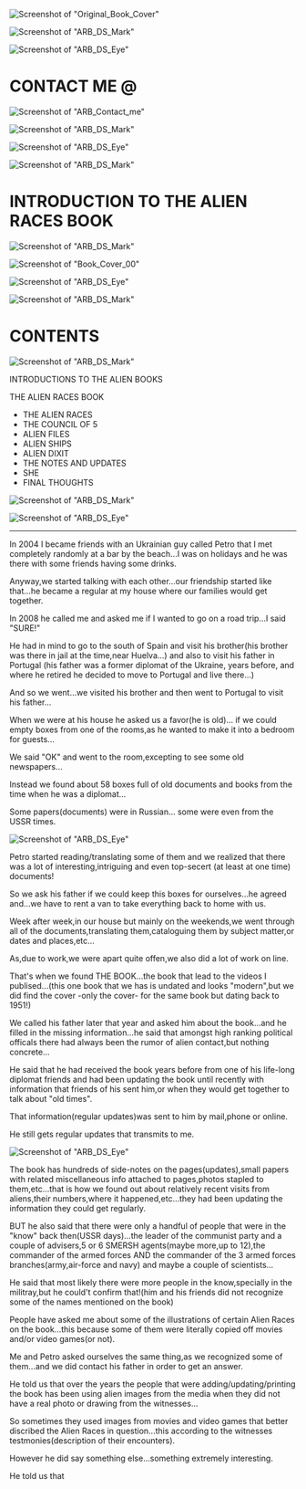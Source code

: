 ![Screenshot of "Original_Book_Cover"](https://raw.githubusercontent.com/yangboz/laughing-nemesis/master/assets/images/Original_book_cover.jpg)

![Screenshot of "ARB_DS_Mark"](https://raw.githubusercontent.com/yangboz/laughing-nemesis/master/assets/images/ARB_DS_Mark.jpg)

![Screenshot of "ARB_DS_Eye"](https://raw.githubusercontent.com/yangboz/laughing-nemesis/master/assets/images/ARB_DS_EYE.jpg)


CONTACT ME @
================

![Screenshot of "ARB_Contact_me"](https://raw.githubusercontent.com/yangboz/laughing-nemesis/master/assets/images/ARB_Contact_me.jpg)

![Screenshot of "ARB_DS_Mark"](https://raw.githubusercontent.com/yangboz/laughing-nemesis/master/assets/images/ARB_DS_Mark.jpg)

![Screenshot of "ARB_DS_Eye"](https://raw.githubusercontent.com/yangboz/laughing-nemesis/master/assets/images/ARB_DS_EYE.jpg)

![Screenshot of "ARB_DS_Mark"](https://raw.githubusercontent.com/yangboz/laughing-nemesis/master/assets/images/ARB_DS_Mark.jpg)


INTRODUCTION TO THE ALIEN RACES BOOK
================

![Screenshot of "ARB_DS_Mark"](https://raw.githubusercontent.com/yangboz/laughing-nemesis/master/assets/images/ARB_DS_Mark.jpg)

![Screenshot of "Book_Cover_00"](https://raw.githubusercontent.com/yangboz/laughing-nemesis/master/assets/images/Alien_Race_Conver_00.jpg)

![Screenshot of "ARB_DS_Eye"](https://raw.githubusercontent.com/yangboz/laughing-nemesis/master/assets/images/ARB_DS_EYE.jpg)

![Screenshot of "ARB_DS_Mark"](https://raw.githubusercontent.com/yangboz/laughing-nemesis/master/assets/images/ARB_DS_Mark.jpg)


CONTENTS
================

![Screenshot of "ARB_DS_Mark"](https://raw.githubusercontent.com/yangboz/laughing-nemesis/master/assets/images/ARB_DS_Mark.jpg)

INTRODUCTIONS TO THE ALIEN BOOKS 

THE ALIEN RACES BOOK


* THE ALIEN RACES
* THE COUNCIL OF 5
* ALIEN FILES
* ALIEN SHIPS
* ALIEN DIXIT
* THE NOTES AND UPDATES
* SHE
* FINAL THOUGHTS

![Screenshot of "ARB_DS_Mark"](https://raw.githubusercontent.com/yangboz/laughing-nemesis/master/assets/images/ARB_DS_Mark.jpg)
 

![Screenshot of "ARB_DS_Eye"](https://raw.githubusercontent.com/yangboz/laughing-nemesis/master/assets/images/ARB_DS_EYE.jpg)

* * *

In 2004 I became friends with an Ukrainian guy called Petro that I met completely randomly at a bar by the beach...I was on holidays and he was there with some friends having some drinks.

Anyway,we started talking with each other...our friendship started like that...he became a regular at my house where our families would get together.

In 2008 he called me and asked me if I wanted to go on a road trip...I said "SURE!"

He had in mind to go to the south of Spain and visit his brother(his brother was there in jail at the time,near Huelva...) and also to visit his father in Portugal (his father was a former diplomat of the Ukraine, years before, and where he retired he decided to move to Portugal and live there...)

And so we went...we visited his brother and then went to Portugal to visit his father...

When we were at his house he asked us a favor(he is old)... if we could empty boxes from one of the rooms,as he wanted to make it into a bedroom for guests...

We said "OK" and went to the room,excepting to see some old newspapers...

Instead we found about 58 boxes full of old documents and books from the time when he was a diplomat...

Some papers(documents) were in Russian... some were even from the USSR times.


![Screenshot of "ARB_DS_Eye"](https://raw.githubusercontent.com/yangboz/laughing-nemesis/master/assets/images/ARB_DS_EYE.jpg)


Petro started reading/translating some of them and we realized that there was a lot of interesting,intriguing and even top-secert (at least at one time) documents!

So we ask his father if we could keep this boxes for ourselves...he agreed and...we have to rent a van to take everything back to home with us.

Week after week,in our house but mainly on the weekends,we went through all of the documents,translating them,cataloguing them by subject matter,or dates and places,etc...

As,due to work,we were apart quite offen,we also did a lot of work on line.

That's when we found THE BOOK...the book that lead to the videos I publised...(this one book that we has is undated and looks "modern",but we did find the cover -only the cover- for the same book but dating back to 1951!)

We called his father later that year and asked him about the book...and he filled in the missing information...he said that amongst high ranking political officals there had always been the rumor of alien contact,but nothing concrete...

He said that he had received the book years before from one of his life-long diplomat friends and had been updating the book until recently with information that friends of his sent him,or when they would get together to talk about "old times".

That information(regular updates)was sent to him by mail,phone or online.

He still gets regular updates that transmits to me.

![Screenshot of "ARB_DS_Eye"](https://raw.githubusercontent.com/yangboz/laughing-nemesis/master/assets/images/ARB_DS_EYE.jpg)

The book has hundreds of side-notes on the pages(updates),small papers with related miscellaneous info attached to pages,photos stapled to them,etc...that is how we found out about relatively recent visits from aliens,their numbers,where it happened,etc...they had been updating the information they could get regularly.

BUT he also said that there were only a handful of people that were in the "know" back then(USSR days)...the leader of the communist party and a couple of advisers,5 or 6 SMERSH agents(maybe more,up to 12),the commander of the armed forces AND the commander of the 3 armed forces branches(army,air-force and navy) and maybe a couple of scientists...

He said that most likely there were more people in the know,specially in the militray,but he could't confirm that!(him and his friends did not recognize some of the names mentioned on the book)

People have asked me about some of the illustrations of certain Alien Races on the book...this because some of them were literally copied off movies and/or video games(or not).

Me and Petro asked ourselves the same thing,as we recognized some of them...and we did contact his father in order to get an answer.

He told us that over the years the people that were adding/updating/printing the book has been using alien images from the media when they did not have a real photo or drawing from the witnesses...

So sometimes they used images from movies and video games that better discribed the Alien Races in question...this according to the witnesses testmonies(description of their encounters).

However he did say something else...something extremely interesting.

He told us that 
